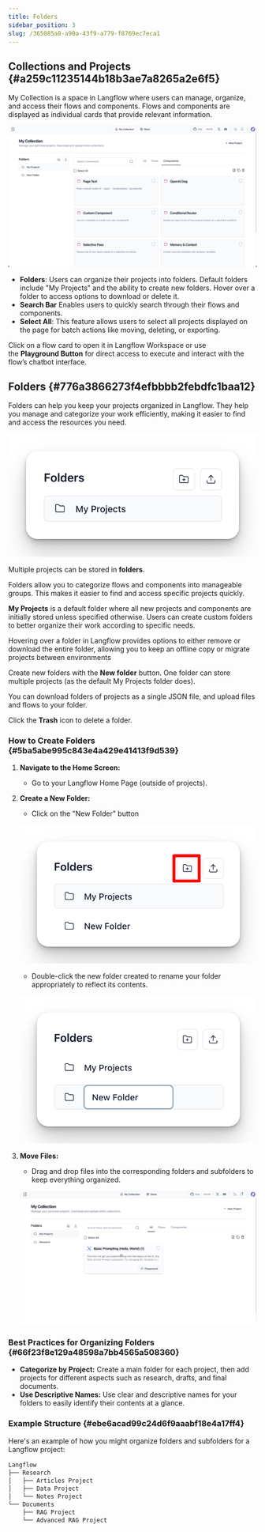 ```yaml
---
title: Folders
sidebar_position: 3
slug: /365085a8-a90a-43f9-a779-f8769ec7eca1
---
```




## **Collections and Projects** {#a259c11235144b18b3ae7a8265a2e6f5}


My Collection is a space in Langflow where users can manage, organize, and access their flows and components. Flows and components are displayed as individual cards that provide relevant information.


![](./1289235516.png)

- **Folders**: Users can organize their projects into folders. Default folders include "My Projects" and the ability to create new folders. Hover over a folder to access options to download or delete it.
- **Search Bar** Enables users to quickly search through their flows and components.
- **Select All**: This feature allows users to select all projects displayed on the page for batch actions like moving, deleting, or exporting.

Click on a flow card to open it in Langflow Workspace or use the **Playground Button** for direct access to execute and interact with the flow’s chatbot interface.


## Folders {#776a3866273f4efbbbb2febdfc1baa12}


Folders can help you keep your projects organized in Langflow. They help you manage and categorize your work efficiently, making it easier to find and access the resources you need.


![](./1926471667.png)


Multiple projects can be stored in **folders**.


Folders allow you to categorize flows and components into manageable groups. This makes it easier to find and access specific projects quickly.


**My Projects** is a default folder where all new projects and components are initially stored unless specified otherwise. Users can create custom folders to better organize their work according to specific needs.


Hovering over a folder in Langflow provides options to either remove or download the entire folder, allowing you to keep an offline copy or migrate projects between environments


Create new folders with the **New folder** button. One folder can store multiple projects (as the default My Projects folder does).


You can download folders of projects as a single JSON file, and upload files and flows to your folder.


Click the **Trash** icon to delete a folder.



### How to Create Folders {#5ba5abe995c843e4a429e41413f9d539}

1. **Navigate to the Home Screen:**
	- Go to your Langflow Home Page (outside of projects).
2. **Create a New Folder:**
	- Click on the "New Folder" button

	![](./1125619904.png)

	- Double-click the new folder created to rename your folder appropriately to reflect its contents.

	![](./945175915.png)

3. **Move Files:**
	- Drag and drop files into the corresponding folders and subfolders to keep everything organized.

	![](./711485342.gif)


### Best Practices for Organizing Folders {#66f23f8e129a48598a7bb4565a508360}

- **Categorize by Project:** Create a main folder for each project, then add projects for different aspects such as research, drafts, and final documents.
- **Use Descriptive Names:** Use clear and descriptive names for your folders to easily identify their contents at a glance.

### Example Structure {#ebe6acad99c24d6f9aaabf18e4a17ff4}


Here's an example of how you might organize folders and subfolders for a Langflow project:


```text
Langflow
├── Research
│   ├── Articles Project
│   ├── Data Project
│   └── Notes Project
└── Documents
    ├── RAG Project
    └── Advanced RAG Project

```

